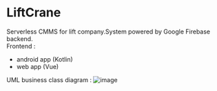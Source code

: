 # LiftCrane
Serverless CMMS for lift company.System powered by Google Firebase backend.  
Frontend :  
- android app (Kotlin)  
- web app (Vue)
  
    
    
    
 UML business class diagram :
![image](https://user-images.githubusercontent.com/74464525/165415272-b5df90d8-9129-4d88-aa6b-35942c490a3e.png)
